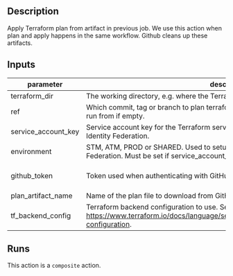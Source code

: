 ## Description

Apply Terraform plan from artifact in previous job. We use this action when plan and apply happens in the same workflow. Github cleans up these artifacts.

## Inputs

| parameter | description | required | default |
| --- | --- | --- | --- |
| terraform_dir | The working directory, e.g. where the Terraform files are located. | `true` |  |
| ref | Which commit, tag or branch to plan terraform from. Defaults to same as workflow is run from if empty. | `false` | ${{ github.sha }} |
| service_account_key | Service account key for the Terraform service account. Use either this or Workload Identity Federation. | `false` |  |
| environment | STM, ATM, PROD or SHARED. Used to setup Terragrunt and Workload Identity Federation. Must be set if service_account_key is not set. | `false` |  |
| github_token | Token used when authenticating with GitHub. Defaults to `github.token`. | `false` | ${{ github.token }} |
| plan_artifact_name | Name of the plan file to download from GitHub artifacts. Defaults to "terraform.plan". | `false` | terraform.plan |
| tf_backend_config | Terraform backend configuration to use. See https://www.terraform.io/docs/language/settings/backends/configuration.html#partial-configuration. | `false` |  |


## Runs

This action is a `composite` action.


